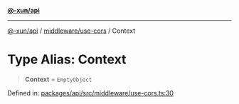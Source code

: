 [**@-xun/api**](../../../README.md)

***

[@-xun/api](../../../README.md) / [middleware/use-cors](../README.md) / Context

# Type Alias: Context

> **Context** = `EmptyObject`

Defined in: [packages/api/src/middleware/use-cors.ts:30](https://github.com/Xunnamius/api-utils/blob/2999e4472bea4c5a8ecd8f7c7fbf77e6b4bc26db/packages/api/src/middleware/use-cors.ts#L30)
